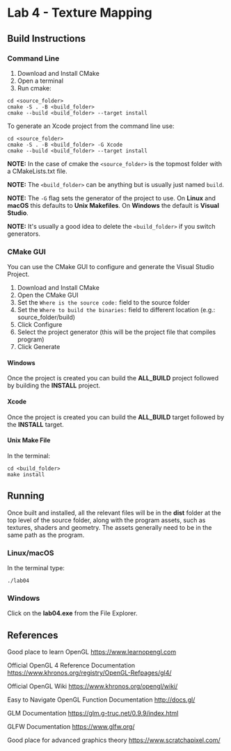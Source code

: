 # Lab 4 - Texture Mapping

## Build Instructions

### Command Line

1. Download and Install CMake
2. Open a terminal
3. Run cmake:

```
cd <source_folder>
cmake -S . -B <build_folder>
cmake --build <build_folder> --target install
```

To generate an Xcode project from the command line use:

```
cd <source_folder>
cmake -S . -B <build_folder> -G Xcode
cmake --build <build_folder> --target install
```

**NOTE:** In the case of cmake the `<source_folder>` is the topmost folder with
a CMakeLists.txt file.

**NOTE:** The `<build_folder>` can be anything but is usually just named `build`.

**NOTE:** The `-G` flag sets the generator of the project to use. On **Linux**
and **macOS** this defaults to **Unix Makefiles**. On **Windows** the default
is **Visual Studio**.

**NOTE:** It's usually a good idea to delete the `<build_folder>` if you switch
generators.

### CMake GUI

You can use the CMake GUI to configure and generate the Visual Studio Project.

1. Download and Install CMake
2. Open the CMake GUI
3. Set the `Where is the source code:` field to the source folder
4. Set the `Where to build the binaries:` field to different location (e.g.: source_folder/build)
5. Click Configure
6. Select the project generator (this will be the project file that compiles program)
7. Click Generate

#### Windows

Once the project is created you can build the **ALL_BUILD** project followed by
building the **INSTALL** project.

#### Xcode

Once the project is created you can build the **ALL_BUILD** target followed by
the **INSTALL** target. 

#### Unix Make File

In the terminal:

```
cd <build_folder>
make install
```

## Running

Once built and installed, all the relevant files will be in the **dist** folder
at the top level of the source folder, along with the program assets, such as
textures, shaders and geometry. The assets generally need to be in the same
path as the program.

### Linux/macOS

In the terminal type:

```
./lab04
```

### Windows

Click on the **lab04.exe** from the File Explorer.

## References

Good place to learn OpenGL
https://www.learnopengl.com

Official OpenGL 4 Reference Documentation
https://www.khronos.org/registry/OpenGL-Refpages/gl4/

Official OpenGL Wiki
https://www.khronos.org/opengl/wiki/

Easy to Navigate OpenGL Function Documentation
http://docs.gl/

GLM Documentation
https://glm.g-truc.net/0.9.9/index.html

GLFW Documentation
https://www.glfw.org/

Good place for advanced graphics theory
https://www.scratchapixel.com/

